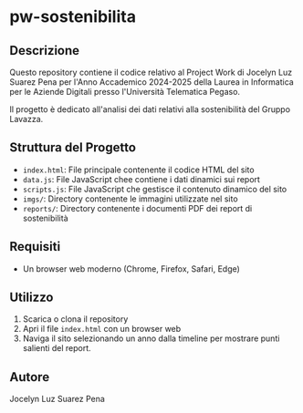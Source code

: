 # pw-sostenibilita

## Descrizione
Questo repository contiene il codice relativo al Project Work di Jocelyn Luz Suarez Pena per l'Anno Accademico 2024-2025 della Laurea in Informatica per le Aziende Digitali presso l'Università Telematica Pegaso.

Il progetto è dedicato all'analisi dei dati relativi alla sostenibilità del Gruppo Lavazza.

## Struttura del Progetto
- `index.html`: File principale contenente il codice HTML del sito
- `data.js`: File JavaScript chee contiene i dati dinamici sui report
- `scripts.js`: File JavaScript che gestisce il contenuto dinamico del sito
- `imgs/`: Directory contenente le immagini utilizzate nel sito
- `reports/`: Directory contenente i documenti PDF dei report di sostenibilità

## Requisiti
- Un browser web moderno (Chrome, Firefox, Safari, Edge)

## Utilizzo
1. Scarica o clona il repository
2. Apri il file `index.html` con un browser web
3. Naviga il sito selezionando un anno dalla timeline per mostrare punti salienti del report.

## Autore
Jocelyn Luz Suarez Pena
